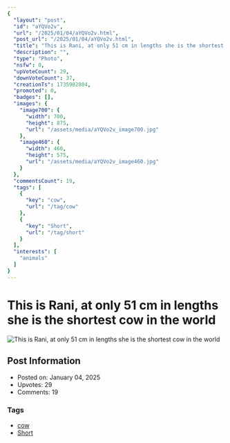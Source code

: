 ```yaml
---
{
  "layout": "post",
  "id": "aYQVo2v",
  "url": "/2025/01/04/aYQVo2v.html",
  "post_url": "/2025/01/04/aYQVo2v.html",
  "title": "This is Rani, at only 51 cm in lengths she is the shortest cow in the world",
  "description": "",
  "type": "Photo",
  "nsfw": 0,
  "upVoteCount": 29,
  "downVoteCount": 37,
  "creationTs": 1735982804,
  "promoted": 0,
  "badges": [],
  "images": {
    "image700": {
      "width": 700,
      "height": 875,
      "url": "/assets/media/aYQVo2v_image700.jpg"
    },
    "image460": {
      "width": 460,
      "height": 575,
      "url": "/assets/media/aYQVo2v_image460.jpg"
    }
  },
  "commentsCount": 19,
  "tags": [
    {
      "key": "cow",
      "url": "/tag/cow"
    },
    {
      "key": "Short",
      "url": "/tag/short"
    }
  ],
  "interests": [
    "animals"
  ]
}
---
```


# This is Rani, at only 51 cm in lengths she is the shortest cow in the world

![This is Rani, at only 51 cm in lengths she is the shortest cow in the world](/assets/media/aYQVo2v_image700.jpg)

## Post Information

- Posted on: January 04, 2025
- Upvotes: 29
- Comments: 19

### Tags

- [cow](/tag/cow)
- [Short](/tag/Short)
